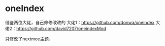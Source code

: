 # oneIndex
借鉴两位大佬，自己修修改改的
大佬1：https://github.com/donwa/oneindex
大佬2：https://github.com/david7207/oneindexMod

只修改了nextmoe主题，